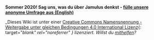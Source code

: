 

**Sommer 2020! Sag uns, was du über Jamulus denkst - [fülle unsere anonyme Umfrage aus (English)](https://forms.gle/hSSjsxjWj2Pnp5kr7)**

_Dieses Wiki ist unter einer [Creative Commons Namensnennung - Weitergabe unter gleichen Bedingungen 4.0 International Lizenz](https://creativecommons.org/licenses/by-sa/4.0/deed.de){: target="_blank" rel="noreferrer" } lizenziert. Willst du [mithelfen](Contribution)?_
